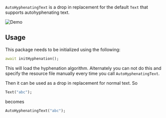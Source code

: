 <!--
This README describes the package. If you publish this package to pub.dev,
this README's contents appear on the landing page for your package.

For information about how to write a good package README, see the guide for
[writing package pages](https://dart.dev/guides/libraries/writing-package-pages).

For general information about developing packages, see the Dart guide for
[creating packages](https://dart.dev/guides/libraries/create-library-packages)
and the Flutter guide for
[developing packages and plugins](https://flutter.dev/developing-packages).
-->

`AutoHyphenatingText` is a drop in replacement for the default `Text` that supports autohyphenating text.

![Demo](https://media4.giphy.com/media/iAfRO9amZZNe8MwFG1/giphy.gif)

<!--
## Features

TODO: List what your package can do. Maybe include images, gifs, or videos.

## Getting started

TODO: List prerequisites and provide or point to information on how to
start using the package.
-->

## Usage

This package needs to be initialized using the following:

```dart
await initHyphenation();
```

This will load the hyphenation algorithm. Alternately you can not do this and specify the resource file manually every time you call `AutoHyphenatingText`.

Then it can be used as a drop in replacement for normal text. So

```dart
Text("abc");
```

becomes

```dart
AutoHyphenatingText("abc");
```

<!--

## Additional information

TODO: Tell users more about the package: where to find more information, how to
contribute to the package, how to file issues, what response they can expect
from the package authors, and more.

-->

